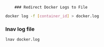 
		### Redirect Docker Logs to File
```bash
docker log -f [container_id] > docker.log
```

### lnav log file
```bash
lnav docker.log
```
	
